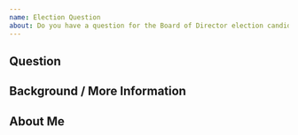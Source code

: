 ```yaml
---
name: Election Question
about: Do you have a question for the Board of Director election candidates? Submit it here!
---
```


<!-- We're happy that you're willing to engage with the candidates! Thanks for taking the time to submit a candidate. Please see the directions below. -->

## Question

<!-- Write your question below. Please try to make the question specific and as clear as possible, so that all candidates have the ability to address it. Also, please submit one question per issue so that we can stay on topic. It's OK to submit many separate questions! -->

## Background / More Information
<!-- Optional. If there's some background or anecdote that helps us understand your question, please add it here so that we can fully and completely answer the questions. -->

## About Me
<!-- Optional. If it helps for us to understand who you are in relation to the NET community or if it helps us understand your perspective, feel free to add that here too. -->